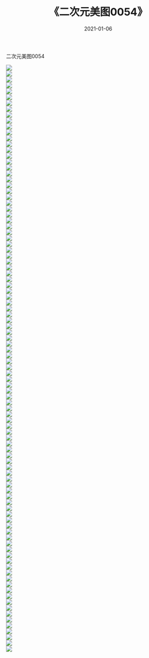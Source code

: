 ﻿---
layout: post
title:  《二次元美图0054》
date:   2021-01-06
img: http://imgx.orgx.ga/二次元/2021/二次元美图0054/000.jpg
categories: [美女, 清纯, 唯美]
---

二次元美图0054

 ![](http://imgx.orgx.ga/二次元/2021/二次元美图0054/001.jpg) <br>![](http://imgx.orgx.ga/二次元/2021/二次元美图0054/002.jpg) <br>![](http://imgx.orgx.ga/二次元/2021/二次元美图0054/003.jpg) <br>![](http://imgx.orgx.ga/二次元/2021/二次元美图0054/004.jpg) <br>![](http://imgx.orgx.ga/二次元/2021/二次元美图0054/005.jpg) <br>![](http://imgx.orgx.ga/二次元/2021/二次元美图0054/006.jpg) <br>![](http://imgx.orgx.ga/二次元/2021/二次元美图0054/007.jpg) <br>![](http://imgx.orgx.ga/二次元/2021/二次元美图0054/008.jpg) <br>![](http://imgx.orgx.ga/二次元/2021/二次元美图0054/009.jpg) <br>![](http://imgx.orgx.ga/二次元/2021/二次元美图0054/010.jpg) <br>![](http://imgx.orgx.ga/二次元/2021/二次元美图0054/011.jpg) <br>![](http://imgx.orgx.ga/二次元/2021/二次元美图0054/012.jpg) <br>![](http://imgx.orgx.ga/二次元/2021/二次元美图0054/013.jpg) <br>![](http://imgx.orgx.ga/二次元/2021/二次元美图0054/014.jpg) <br>![](http://imgx.orgx.ga/二次元/2021/二次元美图0054/015.jpg) <br>![](http://imgx.orgx.ga/二次元/2021/二次元美图0054/016.jpg) <br>![](http://imgx.orgx.ga/二次元/2021/二次元美图0054/017.jpg) <br>![](http://imgx.orgx.ga/二次元/2021/二次元美图0054/018.jpg) <br>![](http://imgx.orgx.ga/二次元/2021/二次元美图0054/019.jpg) <br>![](http://imgx.orgx.ga/二次元/2021/二次元美图0054/020.jpg) <br>![](http://imgx.orgx.ga/二次元/2021/二次元美图0054/021.jpg) <br>![](http://imgx.orgx.ga/二次元/2021/二次元美图0054/022.jpg) <br>![](http://imgx.orgx.ga/二次元/2021/二次元美图0054/023.jpg) <br>![](http://imgx.orgx.ga/二次元/2021/二次元美图0054/024.jpg) <br>![](http://imgx.orgx.ga/二次元/2021/二次元美图0054/025.jpg) <br>![](http://imgx.orgx.ga/二次元/2021/二次元美图0054/026.jpg) <br>![](http://imgx.orgx.ga/二次元/2021/二次元美图0054/027.jpg) <br>![](http://imgx.orgx.ga/二次元/2021/二次元美图0054/028.jpg) <br>![](http://imgx.orgx.ga/二次元/2021/二次元美图0054/029.jpg) <br>![](http://imgx.orgx.ga/二次元/2021/二次元美图0054/030.jpg) <br>![](http://imgx.orgx.ga/二次元/2021/二次元美图0054/031.jpg) <br>![](http://imgx.orgx.ga/二次元/2021/二次元美图0054/032.jpg) <br>![](http://imgx.orgx.ga/二次元/2021/二次元美图0054/033.jpg) <br>![](http://imgx.orgx.ga/二次元/2021/二次元美图0054/034.jpg) <br>![](http://imgx.orgx.ga/二次元/2021/二次元美图0054/035.jpg) <br>![](http://imgx.orgx.ga/二次元/2021/二次元美图0054/036.jpg) <br>![](http://imgx.orgx.ga/二次元/2021/二次元美图0054/037.jpg) <br>![](http://imgx.orgx.ga/二次元/2021/二次元美图0054/038.jpg) <br>![](http://imgx.orgx.ga/二次元/2021/二次元美图0054/039.jpg) <br>![](http://imgx.orgx.ga/二次元/2021/二次元美图0054/040.jpg) <br>![](http://imgx.orgx.ga/二次元/2021/二次元美图0054/041.jpg) <br>![](http://imgx.orgx.ga/二次元/2021/二次元美图0054/042.jpg) <br>![](http://imgx.orgx.ga/二次元/2021/二次元美图0054/043.jpg) <br>![](http://imgx.orgx.ga/二次元/2021/二次元美图0054/044.jpg) <br>![](http://imgx.orgx.ga/二次元/2021/二次元美图0054/045.jpg) <br>![](http://imgx.orgx.ga/二次元/2021/二次元美图0054/046.jpg) <br>![](http://imgx.orgx.ga/二次元/2021/二次元美图0054/047.jpg) <br>![](http://imgx.orgx.ga/二次元/2021/二次元美图0054/048.jpg) <br>![](http://imgx.orgx.ga/二次元/2021/二次元美图0054/049.jpg) <br>![](http://imgx.orgx.ga/二次元/2021/二次元美图0054/050.jpg) <br>![](http://imgx.orgx.ga/二次元/2021/二次元美图0054/051.jpg) <br>![](http://imgx.orgx.ga/二次元/2021/二次元美图0054/052.jpg) <br>![](http://imgx.orgx.ga/二次元/2021/二次元美图0054/053.jpg) <br>![](http://imgx.orgx.ga/二次元/2021/二次元美图0054/054.jpg) <br>![](http://imgx.orgx.ga/二次元/2021/二次元美图0054/055.jpg) <br>![](http://imgx.orgx.ga/二次元/2021/二次元美图0054/056.jpg) <br>![](http://imgx.orgx.ga/二次元/2021/二次元美图0054/057.jpg) <br>![](http://imgx.orgx.ga/二次元/2021/二次元美图0054/058.jpg) <br>![](http://imgx.orgx.ga/二次元/2021/二次元美图0054/059.jpg) <br>![](http://imgx.orgx.ga/二次元/2021/二次元美图0054/060.jpg) <br>![](http://imgx.orgx.ga/二次元/2021/二次元美图0054/061.jpg) <br>![](http://imgx.orgx.ga/二次元/2021/二次元美图0054/062.jpg) <br>![](http://imgx.orgx.ga/二次元/2021/二次元美图0054/063.jpg) <br>![](http://imgx.orgx.ga/二次元/2021/二次元美图0054/064.jpg) <br>![](http://imgx.orgx.ga/二次元/2021/二次元美图0054/065.jpg) <br>![](http://imgx.orgx.ga/二次元/2021/二次元美图0054/066.jpg) <br>![](http://imgx.orgx.ga/二次元/2021/二次元美图0054/067.jpg) <br>![](http://imgx.orgx.ga/二次元/2021/二次元美图0054/068.jpg) <br>![](http://imgx.orgx.ga/二次元/2021/二次元美图0054/069.jpg) <br>![](http://imgx.orgx.ga/二次元/2021/二次元美图0054/070.jpg) <br>![](http://imgx.orgx.ga/二次元/2021/二次元美图0054/071.jpg) <br>![](http://imgx.orgx.ga/二次元/2021/二次元美图0054/072.jpg) <br>![](http://imgx.orgx.ga/二次元/2021/二次元美图0054/073.jpg) <br>![](http://imgx.orgx.ga/二次元/2021/二次元美图0054/074.jpg) <br>![](http://imgx.orgx.ga/二次元/2021/二次元美图0054/075.jpg) <br>![](http://imgx.orgx.ga/二次元/2021/二次元美图0054/076.jpg) <br>![](http://imgx.orgx.ga/二次元/2021/二次元美图0054/077.jpg) <br>![](http://imgx.orgx.ga/二次元/2021/二次元美图0054/078.jpg) <br>![](http://imgx.orgx.ga/二次元/2021/二次元美图0054/079.jpg) <br>![](http://imgx.orgx.ga/二次元/2021/二次元美图0054/080.jpg) <br>![](http://imgx.orgx.ga/二次元/2021/二次元美图0054/081.jpg) <br>![](http://imgx.orgx.ga/二次元/2021/二次元美图0054/082.jpg) <br>![](http://imgx.orgx.ga/二次元/2021/二次元美图0054/083.jpg) <br>![](http://imgx.orgx.ga/二次元/2021/二次元美图0054/084.jpg) <br>![](http://imgx.orgx.ga/二次元/2021/二次元美图0054/085.jpg) <br>![](http://imgx.orgx.ga/二次元/2021/二次元美图0054/086.jpg) <br>![](http://imgx.orgx.ga/二次元/2021/二次元美图0054/087.jpg) <br>![](http://imgx.orgx.ga/二次元/2021/二次元美图0054/088.jpg) <br>![](http://imgx.orgx.ga/二次元/2021/二次元美图0054/089.jpg) <br>![](http://imgx.orgx.ga/二次元/2021/二次元美图0054/090.jpg) <br>![](http://imgx.orgx.ga/二次元/2021/二次元美图0054/091.jpg) <br>![](http://imgx.orgx.ga/二次元/2021/二次元美图0054/092.jpg) <br>![](http://imgx.orgx.ga/二次元/2021/二次元美图0054/093.jpg) <br>![](http://imgx.orgx.ga/二次元/2021/二次元美图0054/094.jpg) <br>![](http://imgx.orgx.ga/二次元/2021/二次元美图0054/095.jpg) <br>![](http://imgx.orgx.ga/二次元/2021/二次元美图0054/096.jpg) <br>![](http://imgx.orgx.ga/二次元/2021/二次元美图0054/097.jpg) <br>![](http://imgx.orgx.ga/二次元/2021/二次元美图0054/098.jpg) <br>![](http://imgx.orgx.ga/二次元/2021/二次元美图0054/099.jpg) <br>![](http://imgx.orgx.ga/二次元/2021/二次元美图0054/100.jpg) <br>